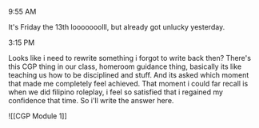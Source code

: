 
9:55 AM

It's Friday the 13th looooooolll, but already got unlucky yesterday.

3:15 PM

Looks like i need to rewrite something i forgot to write back then?
There's this CGP thing in our class, homeroom guidance thing, basically its like teaching us how to be disciplined and stuff. And its asked which moment that made me completely feel achieved. That moment i could far recall is when we did filipino roleplay, i feel so satisfied that i regained my confidence that time. So i'll write the answer here.

![[CGP Module 1]]